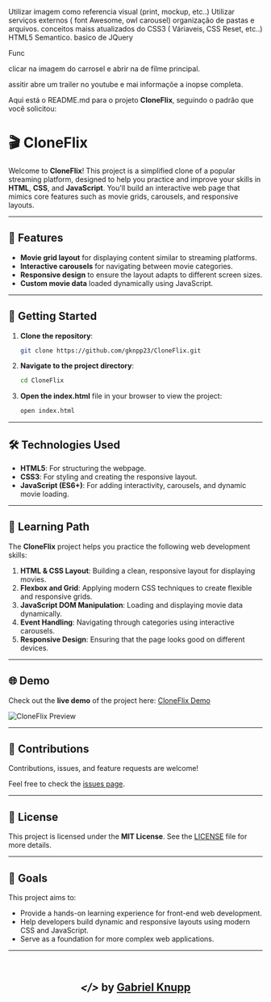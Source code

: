 Utilizar imagem como referencia visual (print, mockup, etc..)
Utilizar serviços externos ( font Awesome, owl carousel)
organização de pastas e arquivos.
conceitos maiss atualizados do CSS3 ( Váriaveis, CSS Reset, etc..)
HTML5 Semantico.
basico de JQuery


Func

clicar na imagem do carrosel e abrir na de filme principal.

assitir abre um trailer no youtube e mai informaçõe a inopse completa.

Aqui está o README.md para o projeto **CloneFlix**, seguindo o padrão que você solicitou:


# 🎬 CloneFlix

Welcome to **CloneFlix**! This project is a simplified clone of a popular streaming platform, designed to help you practice and improve your skills in **HTML**, **CSS**, and **JavaScript**. You'll build an interactive web page that mimics core features such as movie grids, carousels, and responsive layouts.

---

## 🌟 Features

- **Movie grid layout** for displaying content similar to streaming platforms.
- **Interactive carousels** for navigating between movie categories.
- **Responsive design** to ensure the layout adapts to different screen sizes.
- **Custom movie data** loaded dynamically using JavaScript.

---

## 🚀 Getting Started

1. **Clone the repository**:
   ```bash
   git clone https://github.com/gknpp23/CloneFlix.git
   ```
2. **Navigate to the project directory**:
   ```bash
   cd CloneFlix
   ```
3. **Open the index.html** file in your browser to view the project:
   ```bash
   open index.html
   ```

---

## 🛠️ Technologies Used

- **HTML5**: For structuring the webpage.
- **CSS3**: For styling and creating the responsive layout.
- **JavaScript (ES6+)**: For adding interactivity, carousels, and dynamic movie loading.

---

## 📖 Learning Path

The **CloneFlix** project helps you practice the following web development skills:

1. **HTML & CSS Layout**: Building a clean, responsive layout for displaying movies.
2. **Flexbox and Grid**: Applying modern CSS techniques to create flexible and responsive grids.
3. **JavaScript DOM Manipulation**: Loading and displaying movie data dynamically.
4. **Event Handling**: Navigating through categories using interactive carousels.
5. **Responsive Design**: Ensuring that the page looks good on different devices.

---

## 🌐 Demo

Check out the **live demo** of the project here: [CloneFlix Demo](https://cloneflix-demo.netlify.app/)

![CloneFlix Preview](https://github.com/user-attachments/assets/cloneflix-preview.png)

---

## 🤝 Contributions

Contributions, issues, and feature requests are welcome!

Feel free to check the [issues page](https://github.com/gknpp23/CloneFlix/issues).

---

## 📜 License

This project is licensed under the **MIT License**. See the [LICENSE](LICENSE) file for more details.

---

## 🎯 Goals

This project aims to:

- Provide a hands-on learning experience for front-end web development.
- Help developers build dynamic and responsive layouts using modern CSS and JavaScript.
- Serve as a foundation for more complex web applications.

---

<br>
<h2 align="center"> <em>&lt;/&gt;</em>  by <a href="https://github.com/gknpp23" target="_blank">Gabriel Knupp</a> </h2>

